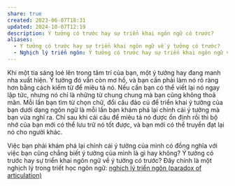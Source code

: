 ```yaml
---
share: true
created: 2023-06-07T18:31
updated: 2024-10-07T12:19
description: Ý tưởng có trước hay sự triển khai ngôn ngữ có trước?
aliases:
  - Ý tưởng có trước hay sự triển khai ngôn ngữ về ý tưởng có trước?
  - Nghịch lý triển ngôn: Ý tưởng có trước hay sự triển khai ngôn ngữ về ý tưởng có trước?
---
```

Khi một tia sáng loé lên trong tâm trí của bạn, một ý tưởng hay đang manh nha xuất hiện. Ý tưởng đó vẫn còn mơ hồ, và bạn cần phải làm nó rõ ràng hơn bằng cách kiếm từ để miêu tả nó. Nếu cần bạn có thể viết lại nó ngay lập tức, nhưng nó chỉ là những từ chung chung mà bạn cũng không thoả mãn. Mỗi lần bạn tìm từ chọn chữ, đổi câu đảo cú để triển khai ý tưởng của bạn dưới dạng ngôn ngữ là mỗi lần bạn khám phá lại chính cái ý tưởng mà bạn vừa nghĩ ra. Chỉ sau khi cái câu để miêu tả nó được ổn định rồi thì bộ nhớ của bạn mới có thể lưu trữ nó tốt được, và bạn mới có thể truyền đạt lại nó cho người khác.

Việc bạn phải khám phá lại chính cái ý tưởng của mình có đồng nghĩa với việc bạn cũng chẳng biết ý tưởng của mình là gì hay không? Ý tưởng có trước hay sự triển khai ngôn ngữ về ý tưởng có trước? Đây chính là một nghịch lý trong triết học ngôn ngữ: [nghich lý triển ngôn (paradox of articulation)](https://aeon.co/essays/what-comes-first-ideas-or-words-the-paradox-of-articulation)
